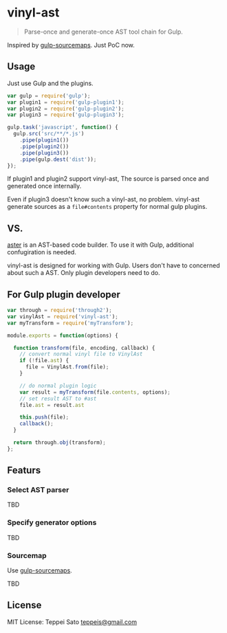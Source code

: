 vinyl-ast
====

> Parse-once and generate-once AST tool chain for Gulp.

Inspired by [gulp-sourcemaps](https://github.com/floridoo/gulp-sourcemaps).
Just PoC now.

## Usage

Just use Gulp and the plugins.

```javascript
var gulp = require('gulp');
var plugin1 = require('gulp-plugin1');
var plugin2 = require('gulp-plugin2');
var plugin3 = require('gulp-plugin3');

gulp.task('javascript', function() {
  gulp.src('src/**/*.js')
    .pipe(plugin1())
    .pipe(plugin2())
    .pipe(plugin3())
    .pipe(gulp.dest('dist'));
});
```

If plugin1 and plugin2 support vinyl-ast,
The source is parsed once and generated once internally.

Even if plugin3 doesn't know such a vinyl-ast, no problem.
vinyl-ast generate sources as a `file#contents` property for normal gulp plugins.

## VS.

[aster](http://asterjs.github.io/aster/) is an AST-based code builder.
To use it with Gulp, additional confugiration is needed.

vinyl-ast is designed for working with Gulp.
Users don't have to concerned about such a AST.
Only plugin developers need to do.

## For Gulp plugin developer

```javascript
var through = require('through2');
var vinylAst = require('vinyl-ast');
var myTransform = require('myTransform');

module.exports = function(options) {

  function transform(file, encoding, callback) {
    // convert normal vinyl file to VinylAst
    if (!file.ast) {
      file = VinylAst.from(file);
    }

    // do normal plugin logic
    var result = myTransform(file.contents, options);
    // set result AST to #ast
    file.ast = result.ast

    this.push(file);
    callback();
  }

  return through.obj(transform);
};
```

## Featurs

### Select AST parser

TBD

### Specify generator options

TBD

### Sourcemap

Use [gulp-sourcemaps](https://github.com/floridoo/gulp-sourcemaps).

TBD

## License

MIT License: Teppei Sato <teppeis@gmail.com>
